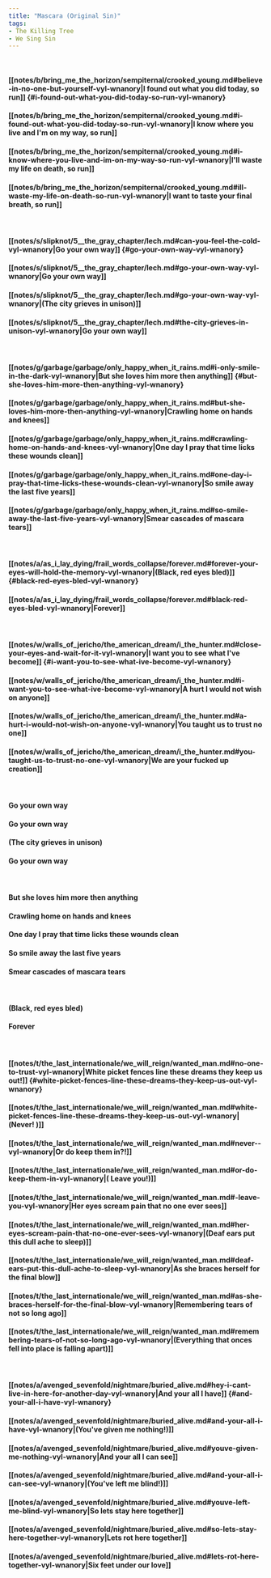```yaml
---
title: "Mascara (Original Sin)"
tags:
- The Killing Tree
- We Sing Sin
---
```

&nbsp;
#### [[notes/b/bring_me_the_horizon/sempiternal/crooked_young.md#believe-in-no-one-but-yourself-vyl-wnanory|I found out what you did today, so run]] {#i-found-out-what-you-did-today-so-run-vyl-wnanory}
#### [[notes/b/bring_me_the_horizon/sempiternal/crooked_young.md#i-found-out-what-you-did-today-so-run-vyl-wnanory|I know where you live and I'm on my way, so run]]
#### [[notes/b/bring_me_the_horizon/sempiternal/crooked_young.md#i-know-where-you-live-and-im-on-my-way-so-run-vyl-wnanory|I'll waste my life on death, so run]]
#### [[notes/b/bring_me_the_horizon/sempiternal/crooked_young.md#ill-waste-my-life-on-death-so-run-vyl-wnanory|I want to taste your final breath, so run]]
&nbsp;
#### [[notes/s/slipknot/5__the_gray_chapter/lech.md#can-you-feel-the-cold-vyl-wnanory|Go your own way]] {#go-your-own-way-vyl-wnanory}
#### [[notes/s/slipknot/5__the_gray_chapter/lech.md#go-your-own-way-vyl-wnanory|Go your own way]]
#### [[notes/s/slipknot/5__the_gray_chapter/lech.md#go-your-own-way-vyl-wnanory|(The city grieves in unison)]]
#### [[notes/s/slipknot/5__the_gray_chapter/lech.md#the-city-grieves-in-unison-vyl-wnanory|Go your own way]]
&nbsp;
#### [[notes/g/garbage/garbage/only_happy_when_it_rains.md#i-only-smile-in-the-dark-vyl-wnanory|But she loves him more then anything]] {#but-she-loves-him-more-then-anything-vyl-wnanory}
#### [[notes/g/garbage/garbage/only_happy_when_it_rains.md#but-she-loves-him-more-then-anything-vyl-wnanory|Crawling home on hands and knees]]
#### [[notes/g/garbage/garbage/only_happy_when_it_rains.md#crawling-home-on-hands-and-knees-vyl-wnanory|One day I pray that time licks these wounds clean]]
#### [[notes/g/garbage/garbage/only_happy_when_it_rains.md#one-day-i-pray-that-time-licks-these-wounds-clean-vyl-wnanory|So smile away the last five years]]
#### [[notes/g/garbage/garbage/only_happy_when_it_rains.md#so-smile-away-the-last-five-years-vyl-wnanory|Smear cascades of mascara tears]]
&nbsp;
#### [[notes/a/as_i_lay_dying/frail_words_collapse/forever.md#forever-your-eyes-will-hold-the-memory-vyl-wnanory|(Black, red eyes bled)]] {#black-red-eyes-bled-vyl-wnanory}
#### [[notes/a/as_i_lay_dying/frail_words_collapse/forever.md#black-red-eyes-bled-vyl-wnanory|Forever]]
&nbsp;
#### [[notes/w/walls_of_jericho/the_american_dream/i_the_hunter.md#close-your-eyes-and-wait-for-it-vyl-wnanory|I want you to see what I've become]] {#i-want-you-to-see-what-ive-become-vyl-wnanory}
#### [[notes/w/walls_of_jericho/the_american_dream/i_the_hunter.md#i-want-you-to-see-what-ive-become-vyl-wnanory|A hurt I would not wish on anyone]]
#### [[notes/w/walls_of_jericho/the_american_dream/i_the_hunter.md#a-hurt-i-would-not-wish-on-anyone-vyl-wnanory|You taught us to trust no one]]
#### [[notes/w/walls_of_jericho/the_american_dream/i_the_hunter.md#you-taught-us-to-trust-no-one-vyl-wnanory|We are your fucked up creation]]
&nbsp;
#### Go your own way
#### Go your own way
#### (The city grieves in unison)
#### Go your own way
&nbsp;
#### But she loves him more then anything
#### Crawling home on hands and knees
#### One day I pray that time licks these wounds clean
#### So smile away the last five years
#### Smear cascades of mascara tears
&nbsp;
#### (Black, red eyes bled)
#### Forever
&nbsp;
#### [[notes/t/the_last_internationale/we_will_reign/wanted_man.md#no-one-to-trust-vyl-wnanory|White picket fences line these dreams they keep us out!]] {#white-picket-fences-line-these-dreams-they-keep-us-out-vyl-wnanory}
#### [[notes/t/the_last_internationale/we_will_reign/wanted_man.md#white-picket-fences-line-these-dreams-they-keep-us-out-vyl-wnanory|(Never! )]]
#### [[notes/t/the_last_internationale/we_will_reign/wanted_man.md#never--vyl-wnanory|Or do keep them in?!]]
#### [[notes/t/the_last_internationale/we_will_reign/wanted_man.md#or-do-keep-them-in-vyl-wnanory|( Leave you!)]]
#### [[notes/t/the_last_internationale/we_will_reign/wanted_man.md#-leave-you-vyl-wnanory|Her eyes scream pain that no one ever sees]]
#### [[notes/t/the_last_internationale/we_will_reign/wanted_man.md#her-eyes-scream-pain-that-no-one-ever-sees-vyl-wnanory|(Deaf ears put this dull ache to sleep)]]
#### [[notes/t/the_last_internationale/we_will_reign/wanted_man.md#deaf-ears-put-this-dull-ache-to-sleep-vyl-wnanory|As she braces herself for the final blow]]
#### [[notes/t/the_last_internationale/we_will_reign/wanted_man.md#as-she-braces-herself-for-the-final-blow-vyl-wnanory|Remembering tears of not so long ago]]
#### [[notes/t/the_last_internationale/we_will_reign/wanted_man.md#remembering-tears-of-not-so-long-ago-vyl-wnanory|(Everything that onces fell into place is falling apart)]]
&nbsp;
#### [[notes/a/avenged_sevenfold/nightmare/buried_alive.md#hey-i-cant-live-in-here-for-another-day-vyl-wnanory|And your all I have]] {#and-your-all-i-have-vyl-wnanory}
#### [[notes/a/avenged_sevenfold/nightmare/buried_alive.md#and-your-all-i-have-vyl-wnanory|(You've given me nothing!)]]
#### [[notes/a/avenged_sevenfold/nightmare/buried_alive.md#youve-given-me-nothing-vyl-wnanory|And your all I can see]]
#### [[notes/a/avenged_sevenfold/nightmare/buried_alive.md#and-your-all-i-can-see-vyl-wnanory|(You've left me blind!)]]
#### [[notes/a/avenged_sevenfold/nightmare/buried_alive.md#youve-left-me-blind-vyl-wnanory|So lets stay here together]]
#### [[notes/a/avenged_sevenfold/nightmare/buried_alive.md#so-lets-stay-here-together-vyl-wnanory|Lets rot here together]]
#### [[notes/a/avenged_sevenfold/nightmare/buried_alive.md#lets-rot-here-together-vyl-wnanory|Six feet under our love]]
